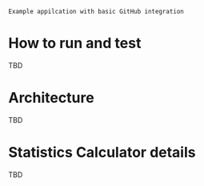    Example appilcation with basic GitHub integration


# How to run and test
TBD

# Architecture
TBD

# Statistics Calculator details
TBD
